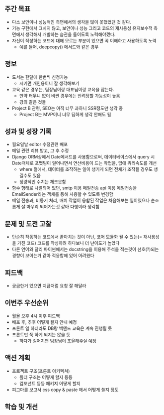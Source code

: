 ## 주간 목표
- 다소 보안이나 성능적인 측면에서의 생각을 많이 못했었던 것 같다.
- 기능 구현에서 그치지 않고, 보안이나 성능 그리고 코드의 재사용성 유지보수적 측면에서 생각해서 개발하는 습관을 들이도록 노력해야겠다.
- 자신이 작성하는 코드에 대해 모르는 부분이 있으면 꼭 이해하고 사용하도록 노력
	- 예를 들어, deepcopy() 메서드와 같은 경우

## 정보
- 도서는 한달에 한번씩 신청가능
	- 시키면 개인용이니 잘 생각해보기
- 교육 같은 경우는, 팀장님이랑 대표님이랑 교육을 잡는다.
	- 만약 터무니 없이 비싼 경우에는 반려당할 가능성이 높음
	- 강의 같은 것들
- Project B 관련, SEO는 아직 너무 과하니 SSR정도만 생각 중
	- Project B는 MVP이니 너무 딥하게 생각 안해도 됨

## 성과 및 성장 기록
- 월요일날 editor 수정관련 배포
- 메일 관련 리뷰 받고, 그 후 수정
- Django ORM상에서 Date메서드를 사용함으로써, 데이터베이스에서 query 시 Date객체로 포맷팅이 일어나면서 연산비용이 드는 작업을, 없애 쿼리속도를 개선
	- where 절에서, 데이터를 조작하는 일이 생기게 되면 전체가 조작될 경우도 생길수도 있음
	- 정량적인 수치는 체크못함
- 함수 형태로 나열되어 있던, smtp 이용 메일전송 api 이용 메일전송을 EmailSender라는 객체를 통해 사용할 수 있도록 변경함
- 메일 전송과, 비동기 처리, 배치 작업이 융합된 작업은 처음해보는 일이였으나 순조롭게 잘 마무리 되어가는것 같아 다행이라 생각함

## 문제 및 도전 고찰
- 단순히 작동하는 코드에서 끝마치는 것이 아닌, 코어 모듈화 될 수 있는(= 재사용성을 가진 코드) 코드를 작성하려 하다보니 더 난이도가 높았다
- 다른 언어와 달리 파이썬에서는 docstring을 이용해 주석을 적는것이 선호(?)되는 경향이 보이는거 같아 적응함에 있어 어려웠다
## 피드백
- 궁금한거 있으면 지금처럼 요청 잘 해달라

## 이번주 우선순위
- 월욜 오후 4시 이후 피드백
- 배포 후, 추후 어떻게 될지 안내 예정
- 프론트 일 하더라도 DB랑 백엔드 교육은 계속 진행될 듯
- 프론트만 쭉 하게 되지는 않을 듯
	- 하다가 길어지면 팀장님이 조율해주실 예정


## 액션 계획
- 프로젝트 구조(프론트 아키텍쳐)
	- 폴더 구조는 어떻게 할지 등등
	- 컴포넌트 등등 패키지 어떻게 할지
- 피그마를 보고서 css copy & paste 해서 어떻게 쓸지 정도
## 학습 및 개선
